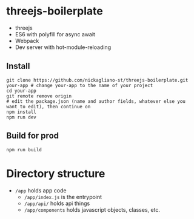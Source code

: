 # threejs-boilerplate
- threejs
- ES6 with polyfill for async await
- Webpack
- Dev server with hot-module-reloading

## Install
```
git clone https://github.com/nickagliano-st/threejs-boilerplate.git your-app # change your-app to the name of your project
cd your-app
git remote remove origin
# edit the package.json (name and author fields, whatever else you want to edit), then continue on
npm install
npm run dev
```

## Build for prod
```
npm run build
```

# Directory structure

- `/app` holds app code
  - `/app/index.js` is the entrypoint
  - `/app/api/` holds api things
  - `/app/components` holds javascript objects, classes, etc.
